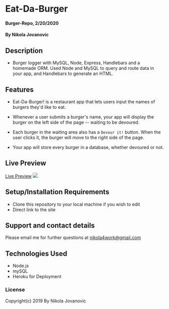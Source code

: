# Eat-Da-Burger


#### Burger-Repo, 2/20/2020

#### By Nikola Jovanovic



## Description
* Burger logger with MySQL, Node, Express, Handlebars and a homemade ORM. Used Node and MySQL to query and route data in your app, and Handlebars to generate an HTML.



## Features

* Eat-Da-Burger! is a restaurant app that lets users input the names of burgers they'd like to eat.

* Whenever a user submits a burger's name, your app will display the burger on the left side of the page -- waiting to be devoured.

* Each burger in the waiting area also has a `Devour it!` button. When the user clicks it, the burger will move to the right side of the page.

* Your app will store every burger in a database, whether devoured or not.


## Live Preview


<a href="https://burger--app.herokuapp.com/">Live Preview</a>
<img src="https://github.com/nikola4work/Eat-Da-Burger/blob/master/public/assets/Images/burger.gif">




## Setup/Installation Requirements

* Clone this repository to your local machine if you wish to edit
* Direct link to the site  




## Support and contact details

Please email me for further questions at nikola4work@gmail.com

## Technologies Used

* Node.js
* mySQL
* Heroku for Deployment



### License

Copyright(c) 2019 By Nikola Jovanovic
